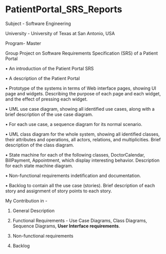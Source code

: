 # PatientPortal_SRS_Reports

Subject - Software Engineering

University - University of Texas at San Antonio, USA

Program- Master

Group Project on Software Requirements Specification (SRS) of a Patient Portal

• An introduction of the Patient Portal SRS

• A description of the Patient Portal

• Prototype of the systems in terms of Web interface pages, showing UI page and widgets. Describing the purpose of each page and each widget, and the effect of pressing each widget.

• UML use case diagram, showing all identified use cases, along with a brief description of the use case diagram.

• For each use case, a sequence diagram for its normal scenario.

• UML class diagram for the whole system, showing all identified classes, their attributes and operations, all actors, relations, and multiplicities. Brief description of the class diagram.

• State machine for each of the following classes, DoctorCalendar, BillPayment, Appointment, which display interesting behavior. Description for each state machine diagram.

• Non-functional requirements indetification and documentation.

• Backlog to contain all the use case (stories). Brief description of each story and assignment of story points to each story.

My Contribution in -
1. General Description

2. Functional Requirements - Use Case Diagrams, Class Diagrams, Sequence Diagrams, **User Interface requirements**.

3. Non-functional requirements

4. Backlog
